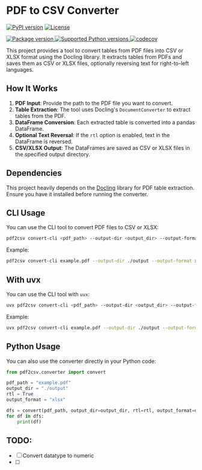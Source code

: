 # PDF to CSV Converter

[![PyPI version](https://badge.fury.io/py/pdf2csv.svg)](https://pypi.org/project/pdf2csv/)
[![License](https://img.shields.io/badge/license-MIT-blue.svg)](LICENSE)
<!-- [![Downloads](https://pepy.tech/badge/pdf2csv)](https://pepy.tech/project/pdf2csv) -->
<a href="https://pypi.org/project/pdf2csv" target="_blank">
    <img src="https://img.shields.io/pypi/v/pdf2csv?color=%2334D058&label=pypi%20package" alt="Package version">
</a>
<a href="https://pypi.org/project/pdf2csv" target="_blank">
    <img src="https://img.shields.io/pypi/pyversions/pdf2csv.svg?color=%2334D058" alt="Supported Python versions">
</a>
<a href="https://codecov.io/gh/ghodsizadeh/pdf2csv" target="_blank">
    <img src="https://codecov.io/gh/ghodsizadeh/pdf2csv/branch/main/graph/badge.svg" alt="codecov">
</a>
</p>
This project provides a tool to convert tables from PDF files into CSV or XLSX format using the Docling library. It extracts tables from PDFs and saves them as CSV or XLSX files, optionally reversing text for right-to-left languages.

## How It Works

1. **PDF Input**: Provide the path to the PDF file you want to convert.
2. **Table Extraction**: The tool uses Docling's `DocumentConverter` to extract tables from the PDF.
3. **DataFrame Conversion**: Each extracted table is converted into a pandas DataFrame.
4. **Optional Text Reversal**: If the `rtl` option is enabled, text in the DataFrame is reversed.
5. **CSV/XLSX Output**: The DataFrames are saved as CSV or XLSX files in the specified output directory.

## Dependencies

This project heavily depends on the [Docling](https://github.com/docling/docling) library for PDF table extraction. Ensure you have it installed before running the converter.

## CLI Usage

You can use the CLI tool to convert PDF files to CSV or XLSX:

```sh
pdf2csv convert-cli <pdf_path> --output-dir <output_dir> --output-format <csv|xlsx> --rtl --verbose
```

Example:

```sh
pdf2csv convert-cli example.pdf --output-dir ./output --output-format xlsx --rtl --verbose
```

## With uvx

You can use the CLI tool with `uvx`:

```sh
uvx pdf2csv convert-cli <pdf_path> --output-dir <output_dir> --output-format <csv|xlsx> --rtl --verbose
```

Example:

```sh
uvx pdf2csv convert-cli example.pdf --output-dir ./output --output-format xlsx --rtl --verbose
```

## Python Usage

You can also use the converter directly in your Python code:

```python
from pdf2csv.converter import convert

pdf_path = "example.pdf"
output_dir = "./output"
rtl = True
output_format = "xlsx"

dfs = convert(pdf_path, output_dir=output_dir, rtl=rtl, output_format=output_format)
for df in dfs:
    print(df)
```

## TODO:
- [ ] Convert datatype to numeric
- [ ]
